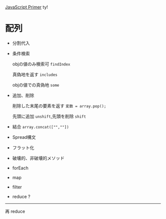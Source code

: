 [JavaScript Primer](https://jsprimer.net/basic/array/)
ty!
 
 
 
# 配列



- 分割代入

- 条件検索

  objの値のみ検索可 `findIndex`
  
  真偽地を返す `includes`
  
  objの値での真偽地 `some`
  
- 追加、削除

  削除した末尾の要素を返す `変数 = array.pop();`
  
  先頭に追加 `unshift`,先頭を削除 `shift`
  
- 結合 `array.concat(["",""])`

- Spread構文

- フラット化

- 破壊的、非破壊的メソッド



- forEach
- map
- filter
- reduce ?


___
再 reduce
